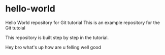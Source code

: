 # hello-world
Hello World repository for Git tutorial
This is an example repository for the Git tutoial 

This repository is built step by step in the tutorial.

Hey bro what's up how are u felling well good
